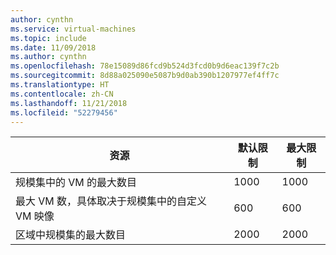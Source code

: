 ```yaml
---
author: cynthn
ms.service: virtual-machines
ms.topic: include
ms.date: 11/09/2018
ms.author: cynthn
ms.openlocfilehash: 78e15089d86fcd9b524d3fcd0b9d6eac139f7c2b
ms.sourcegitcommit: 8d88a025090e5087b9d0ab390b1207977ef4ff7c
ms.translationtype: HT
ms.contentlocale: zh-CN
ms.lasthandoff: 11/21/2018
ms.locfileid: "52279456"
---
```

| 资源 | 默认限制 | 最大限制 |
| --- | --- | --- |
| 规模集中的 VM 的最大数目 |1000 |1000 |
| 最大 VM 数，具体取决于规模集中的自定义 VM 映像|600 |600 |
| 区域中规模集的最大数目 |2000 |2000 |

